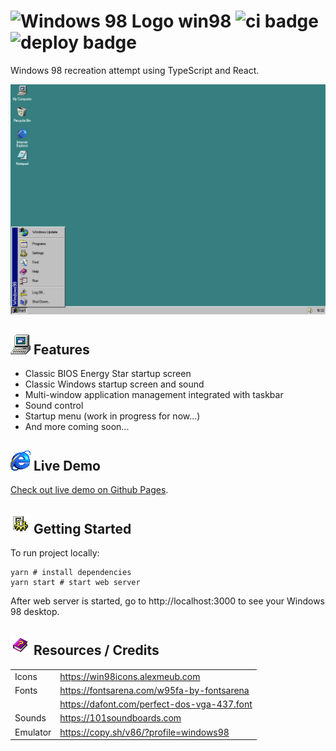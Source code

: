 # ![Windows 98 Logo](public/favicon.ico) win98 ![ci badge](https://github.com/zabdalimov/win98/actions/workflows/ci.yml/badge.svg) ![deploy badge](https://github.com/zabdalimov/win98/actions/workflows/deploy.yml/badge.svg)
Windows 98 recreation attempt using TypeScript and React.

![Demo Screenshot](demo-screen.png)

## ![My Computer Icon](src/static/icons/my-computer-icon.png) Features
* Classic BIOS Energy Star startup screen
* Classic Windows startup screen and sound
* Multi-window application management integrated with taskbar
* Sound control
* Startup menu (work in progress for now...)
* And more coming soon...

## ![Internet Explorer Icon](src/static/icons/ie-icon.png) Live Demo
[Check out live demo on Github Pages](https://zabdalimov.github.io/win98).

## ![Settings Icon](src/static/icons/settings-icon.png) Getting Started
To run project locally:
```shell
yarn # install dependencies
yarn start # start web server
```

After web server is started, go to http://localhost:3000 to see your Windows 98 desktop.

## ![Help Book Icon](src/static/icons/help-book-icon.png) Resources / Credits
|          |                                             |
|----------|---------------------------------------------|
| Icons    | https://win98icons.alexmeub.com             |
| Fonts    | https://fontsarena.com/w95fa-by-fontsarena  |
|          | https://dafont.com/perfect-dos-vga-437.font |
| Sounds   | https://101soundboards.com                  |
| Emulator | https://copy.sh/v86/?profile=windows98      |